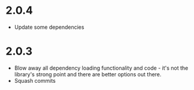 # 2.0.4

- Update some dependencies

# 2.0.3

- Blow away all dependency loading functionality and code - it's not the library's strong point
and there are better options out there.
- Squash commits
